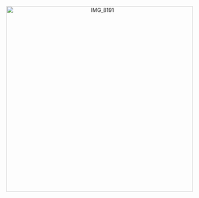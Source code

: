 <div align="center">





  
<img width="500" height="500" alt="IMG_8191" src="https://github.com/user-attachments/assets/f9ef4b89-a138-471c-b93c-fc1d894bdf8a" />
